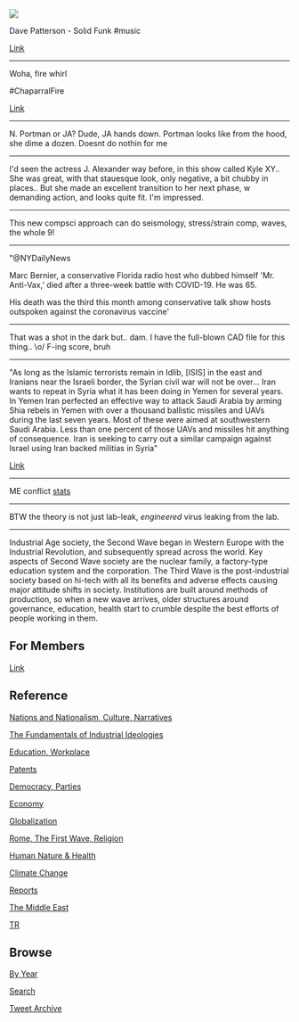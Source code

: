 <img src="https://drive.google.com/uc?export=view&id=1B2wf9R7AMH1d7Vw6e2mucLbIQ5NSjir7"/>

Dave Patterson - Solid Funk \#music

[Link](https://youtu.be/E4bCp-oZMLA)

---

Woha, fire whirl 

\#ChaparralFire

[Link](https://twitter.com/CALFIRERRU/status/1432012185543139332)

---

N. Portman or JA? Dude, JA hands down. Portman looks like from the
hood, she dime a dozen. Doesnt do nothin for me

---

I'd seen the actress J. Alexander way before, in this show called Kyle
XY..  She was great, with that stauesque look, only negative, a bit
chubby in places.. But she made an excellent transition to her next
phase, w demanding action, and looks quite fit. I'm impressed. 

---

This new compsci approach can do seismology, stress/strain comp,
waves, the whole 9!

---

"@NYDailyNews

Marc Bernier, a conservative Florida radio host who dubbed himself
'Mr. Anti-Vax,' died after a three-week battle with COVID-19. He was
65.

His death was the third this month among conservative talk show hosts
outspoken against the coronavirus vaccine'

---

That was a shot in the dark but.. dam. I have the full-blown CAD
file for this thing.. \o/ F-ing score, bruh

---

"As long as the Islamic terrorists remain in Idlib, [ISIS] in the east
and Iranians near the Israeli border, the Syrian civil war will not be
over... Iran wants to repeat in Syria what it has been doing in Yemen
for several years. In Yemen Iran perfected an effective way to attack
Saudi Arabia by arming Shia rebels in Yemen with over a thousand
ballistic missiles and UAVs during the last seven years. Most of these
were aimed at southwestern Saudi Arabia. Less than one percent of
those UAVs and missiles hit anything of consequence. Iran is seeking
to carry out a similar campaign against Israel using Iran backed
militias in Syria"

[Link](https://www.strategypage.com/qnd/syria/articles/20210825.aspx)

---

ME conflict [stats](../../2019/05/confstats.md#gdeltme)

---

BTW the theory is not just lab-leak, *engineered* virus leaking from the lab.

---

Industrial Age society, the Second Wave began in Western Europe with
the Industrial Revolution, and subsequently spread across the
world. Key aspects of Second Wave society are the nuclear family, a
factory-type education system and the corporation. The Third Wave is
the post-industrial society based on hi-tech with all its benefits and
adverse effects causing major attitude shifts in society. Institutions
are built around methods of production, so when a new wave arrives,
older structures around governance, education, health start to crumble
despite the best efforts of people working in them.

## For Members

[Link](https://thirdwave-members.herokuapp.com)

## Reference

[Nations and Nationalism, Culture, Narratives](/2013/02/nations-and-nationalism.md)

[The Fundamentals of Industrial Ideologies](/2011/04/fundamentals-of-industrial-ideologies.md)

[Education, Workplace](2017/09/education-workplace.md)

[Patents](/2018/09/patents.md)

[Democracy, Parties](/2016/11/democracy.md)

[Economy](/2018/05/economy.md)

[Globalization](/2018/09/globalization.md)

[Rome, The First Wave, Religion](/2017/12/rome.md)

[Human Nature & Health](/2020/07/human-nature.md)

[Climate Change](/2018/12/climate.md)

[Reports](/2019/05/reports.md)

[The Middle East](/2019/07/middleeast.md)

[TR](../tr)

## Browse

[By Year](years.md)

[Search](search.html)

[Tweet Archive](/tweets/README.md)


